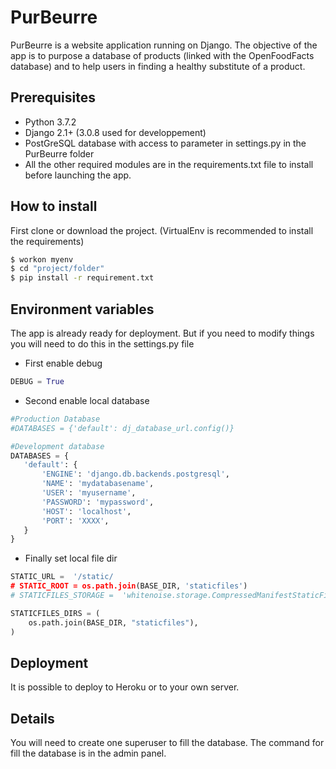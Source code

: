 # PurBeurre

PurBeurre is a website application running on Django. The objective of the app is to purpose a database of products (linked with the OpenFoodFacts database) and to help users in finding a healthy substitute of a product.

## Prerequisites

- Python 3.7.2
- Django 2.1+ (3.0.8 used for developpement)
- PostGreSQL database with access to parameter in settings.py in the PurBeurre folder
- All the other required modules are in the requirements.txt file to install before launching the app.


## How to install

First clone or download the project.
(VirtualEnv is recommended to install the requirements)
```bash
$ workon myenv
$ cd "project/folder"
$ pip install -r requirement.txt
```

## Environment variables

The app is already ready for deployment. But if you need to modify things you will need to do this in the settings.py file

- First enable debug
```python
DEBUG = True
```
- Second enable local database
 ```python
#Production Database
#DATABASES = {'default': dj_database_url.config()}

#Development database
DATABASES = {
	'default': {
		'ENGINE': 'django.db.backends.postgresql',
		'NAME': 'mydatabasename',
		'USER': 'myusername',
		'PASSWORD': 'mypassword',
		'HOST': 'localhost',
		'PORT': 'XXXX',
	}
}
```

- Finally set local file dir
```python
STATIC_URL =  '/static/
# STATIC_ROOT = os.path.join(BASE_DIR, 'staticfiles')
# STATICFILES_STORAGE =  'whitenoise.storage.CompressedManifestStaticFilesStorage'

STATICFILES_DIRS = (
	os.path.join(BASE_DIR, "staticfiles"),
)

```

## Deployment

It is possible to deploy to Heroku or to your own server.


## Details
You will need to create one superuser to fill the database. 
The command for fill the database is in the admin panel.